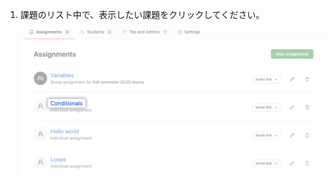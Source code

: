 1. 課題のリスト中で、表示したい課題をクリックしてください。 ![クラスルームの課題リスト中の課題](/assets/images/help/classroom/click-assignment-in-list.png)
